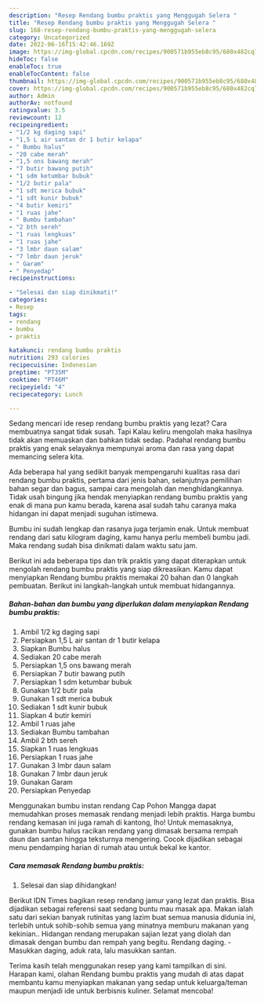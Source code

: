 ```yaml
---
description: "Resep Rendang bumbu praktis yang Menggugah Selera "
title: "Resep Rendang bumbu praktis yang Menggugah Selera "
slug: 168-resep-rendang-bumbu-praktis-yang-menggugah-selera
category: Uncategorized
date: 2022-06-16T15:42:46.169Z
image: https://img-global.cpcdn.com/recipes/900571b955eb8c95/680x482cq70/rendang-bumbu-praktis-foto-resep-utama.jpg
hideToc: false
enableToc: true
enableTocContent: false
thumbnail: https://img-global.cpcdn.com/recipes/900571b955eb8c95/680x482cq70/rendang-bumbu-praktis-foto-resep-utama.jpg
cover: https://img-global.cpcdn.com/recipes/900571b955eb8c95/680x482cq70/rendang-bumbu-praktis-foto-resep-utama.jpg
author: Admin
authorAv: notfound
ratingvalue: 3.5
reviewcount: 12
recipeingredient:
- "1/2 kg daging sapi"
- "1,5 L air santan dr 1 butir kelapa"
- " Bumbu halus"
- "20 cabe merah"
- "1,5 ons bawang merah"
- "7 butir bawang putih"
- "1 sdm ketumbar bubuk"
- "1/2 butir pala"
- "1 sdt merica bubuk"
- "1 sdt kunir bubuk"
- "4 butir kemiri"
- "1 ruas jahe"
- " Bumbu tambahan"
- "2 bth sereh"
- "1 ruas lengkuas"
- "1 ruas jahe"
- "3 lmbr daun salam"
- "7 lmbr daun jeruk"
- " Garam"
- " Penyedap"
recipeinstructions:

- "Selesai dan siap dinikmati!"
categories:
- Resep
tags:
- rendang
- bumbu
- praktis

katakunci: rendang bumbu praktis 
nutrition: 293 calories
recipecuisine: Indonesian
preptime: "PT35M"
cooktime: "PT46M"
recipeyield: "4"
recipecategory: Lunch

---
```



Sedang mencari ide resep rendang bumbu praktis yang lezat? Cara membuatnya sangat tidak susah. Tapi Kalau keliru mengolah maka hasilnya tidak akan memuaskan dan bahkan tidak sedap. Padahal rendang bumbu praktis yang enak selayaknya mempunyai aroma dan rasa yang dapat memancing selera kita.


Ada beberapa hal yang sedikit banyak mempengaruhi kualitas rasa dari rendang bumbu praktis, pertama dari jenis bahan, selanjutnya pemilihan bahan segar dan bagus, sampai cara mengolah dan menghidangkannya. Tidak usah bingung jika hendak menyiapkan rendang bumbu praktis yang enak di mana pun kamu berada, karena asal sudah tahu caranya maka hidangan ini dapat menjadi suguhan istimewa.

Bumbu ini sudah lengkap dan rasanya juga terjamin enak. Untuk membuat rendang dari satu kilogram daging, kamu hanya perlu membeli bumbu jadi. Maka rendang sudah bisa dinikmati dalam waktu satu jam.


Berikut ini ada beberapa tips dan trik praktis yang dapat diterapkan untuk mengolah rendang bumbu praktis yang siap dikreasikan. Kamu dapat menyiapkan Rendang bumbu praktis memakai 20 bahan dan 0 langkah pembuatan. Berikut ini langkah-langkah untuk membuat hidangannya.

<!--inarticleads1-->

##### Bahan-bahan dan bumbu yang diperlukan dalam menyiapkan Rendang bumbu praktis:

1. Ambil 1/2 kg daging sapi
1. Persiapkan 1,5 L air santan dr 1 butir kelapa
1. Siapkan  Bumbu halus
1. Sediakan 20 cabe merah
1. Persiapkan 1,5 ons bawang merah
1. Persiapkan 7 butir bawang putih
1. Persiapkan 1 sdm ketumbar bubuk
1. Gunakan 1/2 butir pala
1. Gunakan 1 sdt merica bubuk
1. Sediakan 1 sdt kunir bubuk
1. Siapkan 4 butir kemiri
1. Ambil 1 ruas jahe
1. Sediakan  Bumbu tambahan
1. Ambil 2 bth sereh
1. Siapkan 1 ruas lengkuas
1. Persiapkan 1 ruas jahe
1. Gunakan 3 lmbr daun salam
1. Gunakan 7 lmbr daun jeruk
1. Gunakan  Garam
1. Persiapkan  Penyedap


Menggunakan bumbu instan rendang Cap Pohon Mangga dapat memudahkan proses memasak rendang menjadi lebih praktis. Harga bumbu rendang kemasan ini juga ramah di kantong, lho! Untuk memasaknya, gunakan bumbu halus racikan rendang yang dimasak bersama rempah daun dan santan hingga teksturnya mengering. Cocok dijadikan sebagai menu pendamping harian di rumah atau untuk bekal ke kantor. 

<!--inarticleads2-->

##### Cara memasak Rendang bumbu praktis:


1. Selesai dan siap dihidangkan!

Berikut IDN Times bagikan resep rendang jamur yang lezat dan praktis. Bisa dijadikan sebagai referensi saat sedang buntu mau masak apa. Makan ialah satu dari sekian banyak rutinitas yang lazim buat semua manusia didunia ini, terlebih untuk sohib-sohib semua yang minatnya memburu makanan yang kekinian.. Hidangan rendang merupakan sajian lezat yang diolah dan dimasak dengan bumbu dan rempah yang begitu. Rendang daging. - Masukkan daging, aduk rata, lalu masukkan santan. 

Terima kasih telah menggunakan resep yang kami tampilkan di sini. Harapan kami, olahan Rendang bumbu praktis yang mudah di atas dapat membantu kamu menyiapkan makanan yang sedap untuk keluarga/teman maupun menjadi ide untuk berbisnis kuliner. Selamat mencoba!
